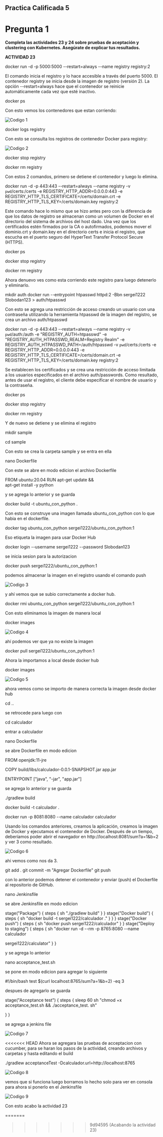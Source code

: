 ## Practica Calificada 5

# Pregunta 1
**Completa las actividades 23 y 24 sobre pruebas de aceptación y clustering con Kubernetes. Asegúrate de explicar tus resultados.**

**ACTIVIDAD 23**

docker run -d -p 5000:5000 --restart=always --name registry registry:2

El comando inicia el registro y lo hace accesible a través del puerto 5000. El contenedor registry se inicia
desde la imagen de registro (versión 2). La opción --restart=always hace que el contenedor se reinicie
automáticamente cada vez que esté inactivo.

docker ps

Con esto vemos los contenedores que estan corriendo:

![Codigo 1](./img/pregunta1-1.png)


docker logs registry

Con esto se consulta los registros de contenedor Docker para registry:

![Codigo 2](./img/pregunta1-2.png)


docker stop registry

docker rm registry

Con estos 2 comandos, primero se detiene el contenedor y luego lo elimina.

docker run -d -p 443:443 --restart=always --name registry -v `pwd`/certs:/certs -e REGISTRY_HTTP_ADDR=0.0.0.0:443 -e REGISTRY_HTTP_TLS_CERTIFICATE=/certs/domain.crt -e REGISTRY_HTTP_TLS_KEY=/certs/domain.key registry:2
 
Este comando hace lo mismo que se hizo antes pero con la diferencia de que los datos de registro se almacenan como un volumen de Docker en el directorio del sistema de archivos del host dado. Una vez que los certificados estén firmados por la CA o autofirmados, podemos mover el dominio.crt y domain.key en el directorio certs e inicia el registro, que escucha en el puerto seguro del HyperText Transfer Protocol Secure (HTTPS).

docker ps

docker stop registry

docker rm registry

Ahora denuevo ves como esta corriendo este registro para luego detenerlo y eliminarlo.

mkdir auth
docker run --entrypoint htpasswd httpd:2 -Bbn sergei1222 Slobodan123 > auth/htpasswd

Con esto se agrega una restricción de acceso creando un usuario con una contraseña utilizando la herramienta htpasswd de la imagen del registro, se crea un archivo auth/htpasswd

docker run -d -p 443:443 --restart=always --name registry -v `pwd`/auth:/auth -e "REGISTRY_AUTH=htpasswd" -e "REGISTRY_AUTH_HTPASSWD_REALM=Registry Realm" -e REGISTRY_AUTH_HTPASSWD_PATH=/auth/htpasswd -v `pwd`/certs:/certs -e REGISTRY_HTTP_ADDR=0.0.0.0:443 -e REGISTRY_HTTP_TLS_CERTIFICATE=/certs/domain.crt -e REGISTRY_HTTP_TLS_KEY=/certs/domain.key registry:2
 
Se establecen los certificados y se crea una restricción de acceso limitada a los usuarios especificados en el archivo auth/passwords. Como resultado, antes de usar el registro, el cliente debe especificar el nombre de usuario y la contraseña.


docker ps

docker stop registry

docker rm registry

Y de nuevo se detiene y se elimina el registro 

mkdir sample

cd sample

Con esto se crea la carpeta sample y se entra en ella 

nano Dockerfile


Con este se abre en modo edicion el archivo Dockerfile

FROM ubuntu:20.04
RUN apt-get update && \
    apt-get install -y python

y se agrega lo anterior y se guarda 

docker build -t ubuntu_con_python .

Con esto se construye una imagen llamada ubuntu_con_python con lo que habia en el dockerfile.

docker tag ubuntu_con_python sergei1222/ubuntu_con_python:1

Eso etiqueta la imagen para usar Docker Hub 

docker login --username sergei1222 --password Slobodan123

se inicia sesion para la autorizacion 

docker push sergei1222/ubuntu_con_python:1

podemos almacenar la imagen en el registro usando el comando push

![Codigo 3](./img/pregunta1-3.png)

y ahí vemos que se subio correctamente a docker hub.

docker rmi ubuntu_con_python sergei1222/ubuntu_con_python:1

Con esto eliminamos la imagen de manera local 

docker images

![Codigo 4](./img/pregunta1-4.png)

ahí podemos ver que ya no existe la imagen

docker pull sergei1222/ubuntu_con_python:1

Ahora la importamos a local desde docker hub 

docker images

![Codigo 5](./img/pregunta1-5.png)

ahora vemos como se importo de manera correcta la imagen desde docker hub 

cd ..

se retrocede para luego con 

cd calculador

entrar a calculador 

nano Dockerfile

se abre Dockerfile en modo edicion 

FROM openjdk:11-jre

COPY build/libs/calculador-0.0.1-SNAPSHOT.jar app.jar

ENTRYPOINT ["java", "-jar", "app.jar"]

se agrega lo anterior y se guarda 

./gradlew build

docker build -t calculador .

docker run -p 8081:8080 --name calculador calculador



Usando los comandos anteriores, creamos la aplicación, creamos la imagen de Docker y ejecutamos el
contenedor de Docker. Después de un tiempo, deberíamos poder abrir el navegador en
http://localhost:8081/sum?a=1&b=2 y ver 3 como resultado.


![Codigo 6](./img/pregunta1-6.png)

ahi vemos como nos da 3. 

git add .
git commit -m "Agregar Dockerfile"
git push

con lo anterior podemos detener el contenedor y enviar (push) el Dockerfile al repositorio de GitHub.

nano Jenkinsfile

se abre Jenkinsfile en modo edicion

stage("Package") {
steps {
sh "./gradlew build"
}
}
stage("Docker build") {
steps {
sh "docker build -t sergei1222/calculador ."
}
}
}
stage("Docker push") {
steps {
sh "docker push sergei1222/calculador"
}
}
stage("Deploy to staging") {
steps {
sh "docker run -d --rm -p 8765:8080 --name calculador

sergei1222/calculator"
}
}

y se agrega lo anterior

nano acceptance_test.sh

se pone en modo edicion para agregar lo siguiente 

#!/bin/bash
test $(curl localhost:8765/sum?a=1\&b=2) -eq 3

despues de agregarlo se guarda 

stage("Acceptance test") {
steps {
sleep 60
sh "chmod +x acceptance_test.sh && ./acceptance_test.
sh"

}
}

se agrega a jenkins file


![Codigo 7](./img/pregunta1-7.png)

<<<<<<< HEAD
Ahora se agregara las pruebas de acceptacion con cucumber, para se haran los pasos de la actividad, creando archivos y carpetas y hasta editando el build

./gradlew acceptanceTest -Dcalculador.url=http://localhost:8765

![Codigo 8](./img/pregunta1-8.png)


vemos que si funciona luego borramos lo hecho solo para ver en consola para ahora si ponerlo en el Jenkinsfile 

![Codigo 9](./img/pregunta1-9.png)

Con esto acabo la actividad 23

=======
>>>>>>> 9d94595 (Acabando la actividad 23)

